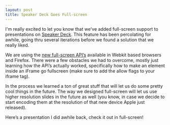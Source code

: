 ```yaml
---
layout: post
title: Speaker Deck Goes Full-screen
---
```


I'm really excited to let you know that we've added full-screen support
to presentations on [Speaker Deck](http://speakerdeck.com). This feature
has been percolating for awhile, going thru several iterations before we
found a solution that we really liked.

We are using the [new full-screen
API’s](https://developer.mozilla.org/en/DOM/Using_full-screen_mode)
available in Webkit based browsers and Firefox. There were a few
obstacles we had to overcome, mostly just learning how the API’s
actually worked, specifically how to make an element inside an iFrame go
fullscreen (make sure to add the allow flags to your iframe tag).

In the process we learned a ton of great stuff that will let us do some
pretty cool things in the future. The way we designed full-screen will
let us use higher resolution slides in the future as well (you know, in
case we decide to start encoding them at the resolution of that new
device Apple just released).

Here’s a presentation I did awhile back, check it out in full-screen!
